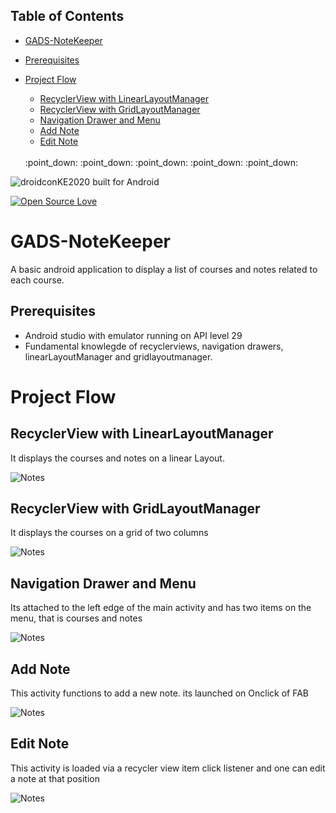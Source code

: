 
## Table of Contents

  - [GADS-NoteKeeper](#gads-notekeeper)
  - [Prerequisites](#prerequisites)
  - [Project Flow](#project-flow)
    - [RecyclerView with LinearLayoutManager](#recyclerview-with-linearlayoutmanager)
    - [RecyclerView with GridLayoutManager](#recyclerview-with-gridlayoutmanager)
    - [Navigation Drawer and Menu](#navigation-drawer-and-menu)
    - [Add Note](#add-note)
    - [Edit Note](#edit-note)
    
    <br>
    :point_down: :point_down: :point_down: :point_down: :point_down:
    
    <br>
    
    
<img align="center" src="https://forthebadge.com/images/badges/built-for-android.svg" alt="droidconKE2020 built for Android">



[![Open Source Love](https://badges.frapsoft.com/os/v1/open-source.svg?v=103)](https://github.com/ochudidesterio/GADS-NoteKeeper)
    
    
# GADS-NoteKeeper

A basic android application to display a list of courses and notes related to each course.


## Prerequisites

- Android studio with emulator running on API level 29
- Fundamental knowlegde of recyclerviews, navigation drawers, linearLayoutManager and gridlayoutmanager.

# Project Flow

## RecyclerView with LinearLayoutManager

It displays the courses and notes on a linear Layout.

![Notes](https://github.com/ochudidesterio/GADS-NoteKeeper/blob/master/images/Home.png?raw=true)


## RecyclerView with GridLayoutManager


It displays the courses on a grid of two columns

![Notes](https://github.com/ochudidesterio/GADS-NoteKeeper/blob/master/images/Courses.png?raw=true)


## Navigation Drawer and Menu


Its attached to the left edge of the main activity and has two items on the menu, that is courses and notes


![Notes](https://github.com/ochudidesterio/GADS-NoteKeeper/blob/master/images/navigation.png?raw=true)


## Add Note


This activity functions to add a new note. its launched on Onclick of FAB 


![Notes](https://github.com/ochudidesterio/GADS-NoteKeeper/blob/master/images/addNote.png?raw=true)


## Edit Note


This activity is loaded via a recycler view item click listener and one can edit a note at that position


![Notes](https://github.com/ochudidesterio/GADS-NoteKeeper/blob/master/images/edit%20notes.png?raw=true)





